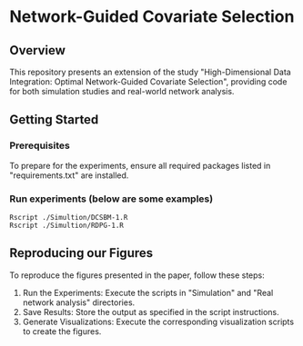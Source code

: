 # Network-Guided Covariate Selection

## Overview
This repository presents an extension of the study "High-Dimensional Data Integration: Optimal Network-Guided Covariate Selection", providing code for both simulation studies and real-world network analysis.

## Getting Started

### Prerequisites
To prepare for the experiments, ensure all required packages listed in "requirements.txt" are installed.

### Run experiments (below are some examples)
```
Rscript ./Simultion/DCSBM-1.R
Rscript ./Simultion/RDPG-1.R
```
## Reproducing our Figures

To reproduce the figures presented in the paper, follow these steps:

1. Run the Experiments: Execute the scripts in "Simulation" and "Real network analysis" directories.
2. Save Results: Store the output as specified in the script instructions.
3. Generate Visualizations: Execute the corresponding visualization scripts to create the figures.





